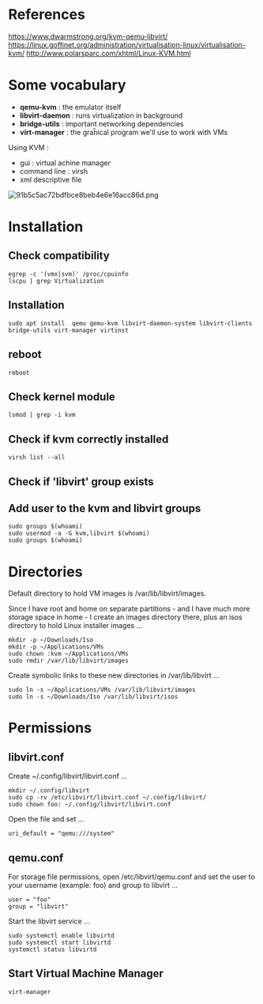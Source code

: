 # References
https://www.dwarmstrong.org/kvm-qemu-libvirt/
https://linux.goffinet.org/administration/virtualisation-linux/virtualisation-kvm/
http://www.polarsparc.com/xhtml/Linux-KVM.html

# Some vocabulary
- **qemu-kvm** : the emulator itself
- **libvirt-daemon** : runs virtualization in background
- **bridge-utils** : important networking dependencies
- **virt-manager** : the graĥical program we'll use to work with VMs

Using KVM :
- gui : virtual achine manager
- command line : virsh
- xml descriptive file

![91b5c5ac72bdfbce8beb4e6e16acc86d.png](../../_resources/91b5c5ac72bdfbce8beb4e6e16acc86d.png)


# Installation

## Check compatibility
```
egrep -c '(vmx|svm)' /proc/cpuinfo
lscpu | grep Virtualization
```

## Installation
```
sudo apt install  qemu qemu-kvm libvirt-daemon-system libvirt-clients bridge-utils virt-manager virtinst
```

## reboot
```
reboot
```

## Check kernel module
```
lsmod | grep -i kvm
```

## Check if kvm correctly installed
```
virsh list --all
```

## Check if 'libvirt' group exists
## Add user to the kvm and libvirt groups
```
sudo groups $(whoami)
sudo usermod -a -G kvm,libvirt $(whoami)
sudo groups $(whoami)
```

# Directories
Default directory to hold VM images is /var/lib/libvirt/images.

Since I have root and home on separate partitions - and I have much more storage space in home - I create an images directory there, plus an isos directory to hold Linux installer images ...
```
mkdir -p ~/Downloads/Iso
mkdir -p ~/Applications/VMs
sudo chown :kvm ~/Applications/VMs
sudo rmdir /var/lib/libvirt/images
```

Create symbolic links to these new directories in /var/lib/libvirt ...
```
sudo ln -s ~/Applications/VMs /var/lib/libvirt/images
sudo ln -s ~/Downloads/Iso /var/lib/libvirt/isos
```

# Permissions
## libvirt.conf
Create ~/.config/libvirt/libvirt.conf ...
```
mkdir ~/.config/libvirt
sudo cp -rv /etc/libvirt/libvirt.conf ~/.config/libvirt/
sudo chown foo: ~/.config/libvirt/libvirt.conf
```

Open the file and set ...
```
uri_default = "qemu:///system"
```

## qemu.conf
For storage file permissions, open /etc/libvirt/qemu.conf and set the user to your username (example: foo) and group to libvirt ...
```
user = "foo"
group = "libvirt"
```

Start the libvirt service ...
```
sudo systemctl enable libvirtd
sudo systemctl start libvirtd
systemctl status libvirtd
```

## Start Virtual Machine Manager
```
virt-manager
```











